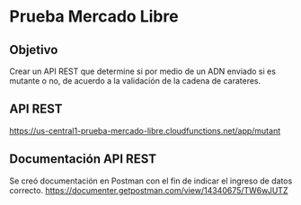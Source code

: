 # Prueba Mercado Libre

## Objetivo

Crear un API REST que determine si por medio de un ADN enviado si es mutante o no, de acuerdo a la validación de la cadena de carateres.

## API REST

https://us-central1-prueba-mercado-libre.cloudfunctions.net/app/mutant

## Documentación API REST

Se creó documentación en Postman con el fin de indicar el ingreso de datos correcto.
https://documenter.getpostman.com/view/14340675/TW6wJUTZ 